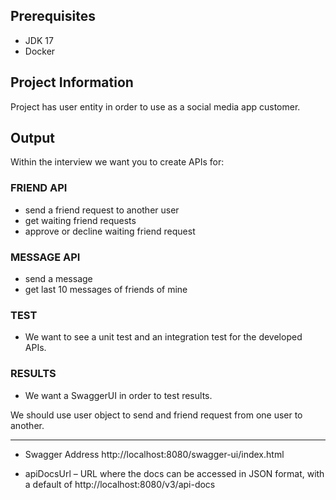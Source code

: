 ## Prerequisites
- JDK 17
- Docker

## Project Information

Project has user entity in order to use as a social media app customer.

## Output

Within the interview we want you to create APIs for:

### FRIEND API
- send a friend request to another user
- get waiting friend requests
- approve or decline waiting friend request

### MESSAGE API
- send a message
- get last 10 messages of friends of mine

### TEST

- We want to see a unit test and an integration test for the developed APIs.

### RESULTS

- We want a SwaggerUI in order to test results.

We should use user object to send and friend request from one user to another.



--------------------------------------


- Swagger Address
http://localhost:8080/swagger-ui/index.html


- apiDocsUrl – URL where the docs can be accessed in JSON format, with a default of 
http://localhost:8080/v3/api-docs
